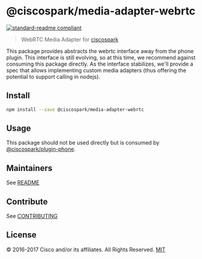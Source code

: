 # @ciscospark/media-adapter-webrtc

[![standard-readme compliant](https://img.shields.io/badge/readme%20style-standard-brightgreen.svg?style=flat-square)](https://github.com/RichardLitt/standard-readme)

> WebRTC Media Adapter for [ciscospark](https://www.npmjs.com/package/ciscospark)

This package provides abstracts the webrtc interface away from the phone plugin. This interface is still evolving, so at this time, we recommend against consuming this package directly. As the interface stabilizes, we'll provide a spec that allows implementing custom media adapters (thus offering the potential to support calling in nodejs).

## Install

```bash
npm install --save @ciscospark/media-adapter-webrtc
```

## Usage

This package should not be used directly but is consumed by [@ciscospark/plugin-phone](https://www.npmjs.com/package/@ciscospark/plugin-phone).

## Maintainers

See [README](README.md)

## Contribute

See [CONTRIBUTING](CONTRIBUTING.md)

## License

© 2016-2017 Cisco and/or its affiliates. All Rights Reserved. [MIT](LICENSE)
